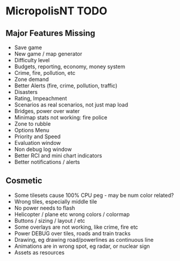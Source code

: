 # MicropolisNT TODO


## Major Features Missing
- Save game
- New game / map generator
- Difficulty level
- Budgets, reporting, economy, money system
- Crime, fire, pollution, etc
- Zone demand
- Better Alerts (fire, crime, pollution, traffic)
- Disasters
- Rating, Impeachment
- Scenarios as real scenarios, not just map load
- Bridges, power over water
- Minimap stats not working: fire police
- Zone to rubble
- Options Menu
- Priority and Speed
- Evaluation window
- Non debug log window
- Better RCI and mini chart indicators
- Better notifications / alerts


## Cosmetic
- Some tilesets cause 100% CPU peg - may be num color related?
- Wrong tiles, especially middle tile
- No power needs to flash
- Helicopter / plane etc wrong colors / colormap
- Buttons / sizing / layout / etc
- Some overlays are not working, like crime, fire etc
- Power DEBUG over tiles, roads and train tracks
- Drawing, eg drawing road/powerlines as continuous line
- Animations are in wrong spot, eg radar, or nuclear sign
- Assets as resources


